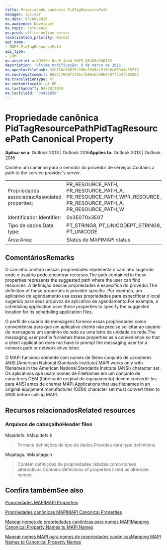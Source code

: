 ```yaml
---
title: Propriedade canônica PidTagResourcePath
manager: soliver
ms.date: 03/09/2015
ms.audience: Developer
ms.topic: reference
ms.prod: office-online-server
localization_priority: Normal
api_name:
- MAPI.PidTagResourcePath
api_type:
- COM
ms.assetid: ac49538e-6ee8-4ab4-9d79-88a83c7d0149
description: 'Última modificação: 9 de março de 2015'
ms.openlocfilehash: 32d150e508f5c208e15d5ee5f0b8c800a1e597f9
ms.sourcegitcommit: 8657170d071f9bcf680aba50b9c07f2a4fb82283
ms.translationtype: MT
ms.contentlocale: pt-BR
ms.lasthandoff: 04/28/2019
ms.locfileid: "33429856"
---
```

# <a name="pidtagresourcepath-canonical-property"></a><span data-ttu-id="75e9c-103">Propriedade canônica PidTagResourcePath</span><span class="sxs-lookup"><span data-stu-id="75e9c-103">PidTagResourcePath Canonical Property</span></span>

  
  
<span data-ttu-id="75e9c-104">**Aplica-se a**: Outlook 2013 | Outlook 2016</span><span class="sxs-lookup"><span data-stu-id="75e9c-104">**Applies to**: Outlook 2013 | Outlook 2016</span></span> 
  
<span data-ttu-id="75e9c-105">Contém um caminho para o servidor do provedor de serviços.</span><span class="sxs-lookup"><span data-stu-id="75e9c-105">Contains a path to the service provider's server.</span></span>
  
|||
|:-----|:-----|
|<span data-ttu-id="75e9c-106">Propriedades associadas:</span><span class="sxs-lookup"><span data-stu-id="75e9c-106">Associated properties:</span></span>  <br/> |<span data-ttu-id="75e9c-107">PR_RESOURCE_PATH, PR_RESOURCE_PATH_A, PR_RESOURCE_PATH_W</span><span class="sxs-lookup"><span data-stu-id="75e9c-107">PR_RESOURCE_PATH, PR_RESOURCE_PATH_A, PR_RESOURCE_PATH_W</span></span>  <br/> |
|<span data-ttu-id="75e9c-108">Identificador:</span><span class="sxs-lookup"><span data-stu-id="75e9c-108">Identifier:</span></span>  <br/> |<span data-ttu-id="75e9c-109">0x3E07</span><span class="sxs-lookup"><span data-stu-id="75e9c-109">0x3E07</span></span>  <br/> |
|<span data-ttu-id="75e9c-110">Tipo de dados:</span><span class="sxs-lookup"><span data-stu-id="75e9c-110">Data type:</span></span>  <br/> |<span data-ttu-id="75e9c-111">PT_STRING8, PT_UNICODE</span><span class="sxs-lookup"><span data-stu-id="75e9c-111">PT_STRING8, PT_UNICODE</span></span>  <br/> |
|<span data-ttu-id="75e9c-112">Área:</span><span class="sxs-lookup"><span data-stu-id="75e9c-112">Area:</span></span>  <br/> |<span data-ttu-id="75e9c-113">Status de MAPI</span><span class="sxs-lookup"><span data-stu-id="75e9c-113">MAPI status</span></span>  <br/> |
   
## <a name="remarks"></a><span data-ttu-id="75e9c-114">Comentários</span><span class="sxs-lookup"><span data-stu-id="75e9c-114">Remarks</span></span>

<span data-ttu-id="75e9c-115">O caminho contido nessas propriedades representa o caminho sugerido onde o usuário pode encontrar recursos.</span><span class="sxs-lookup"><span data-stu-id="75e9c-115">The path contained in these properties represents the suggested path where the user can find resources.</span></span> <span data-ttu-id="75e9c-116">A definição dessas propriedades é específica do provedor.</span><span class="sxs-lookup"><span data-stu-id="75e9c-116">The definition of these properties is provider specific.</span></span> <span data-ttu-id="75e9c-117">Por exemplo, um aplicativo de agendamento usa essas propriedades para especificar o local sugerido para seus arquivos de aplicativo de agendamento.</span><span class="sxs-lookup"><span data-stu-id="75e9c-117">For example, a scheduling application uses these properties to specify the suggested location for its scheduling application files.</span></span>
  
<span data-ttu-id="75e9c-118">O perfil de usuário de mensagens fornece essas propriedades como conveniência para que um aplicativo cliente não precise solicitar ao usuário de mensagens um caminho de rede ou uma letra de unidade de rede.</span><span class="sxs-lookup"><span data-stu-id="75e9c-118">The messaging user profile furnishes these properties as a convenience so that a client application does not have to prompt the messaging user for a network path or network drive letter.</span></span>
  
<span data-ttu-id="75e9c-119">O MAPI funciona somente com nomes de fileno conjunto de caracteres ANSI (American National Standards Institute).</span><span class="sxs-lookup"><span data-stu-id="75e9c-119">MAPI works only with filenames in the American National Standards Institute (ANSI) character set.</span></span> <span data-ttu-id="75e9c-120">Os aplicativos que usam nomes de FileNames em um conjunto de caracteres OEM (fabricante original do equipamento) devem convertê-los para ANSI antes de chamar MAPI.</span><span class="sxs-lookup"><span data-stu-id="75e9c-120">Applications that use filenames in an original equipment manufacturer (OEM) character set must convert them to ANSI before calling MAPI.</span></span>
  
## <a name="related-resources"></a><span data-ttu-id="75e9c-121">Recursos relacionados</span><span class="sxs-lookup"><span data-stu-id="75e9c-121">Related resources</span></span>

### <a name="header-files"></a><span data-ttu-id="75e9c-122">Arquivos de cabeçalho</span><span class="sxs-lookup"><span data-stu-id="75e9c-122">Header files</span></span>

<span data-ttu-id="75e9c-123">Mapidefs. h</span><span class="sxs-lookup"><span data-stu-id="75e9c-123">Mapidefs.h</span></span>
  
> <span data-ttu-id="75e9c-124">Fornece definições de tipo de dados.</span><span class="sxs-lookup"><span data-stu-id="75e9c-124">Provides data type definitions.</span></span>
    
<span data-ttu-id="75e9c-125">Mapitags. h</span><span class="sxs-lookup"><span data-stu-id="75e9c-125">Mapitags.h</span></span>
  
> <span data-ttu-id="75e9c-126">Contém definições de propriedades listadas como nomes alternativos.</span><span class="sxs-lookup"><span data-stu-id="75e9c-126">Contains definitions of properties listed as alternate names.</span></span>
    
## <a name="see-also"></a><span data-ttu-id="75e9c-127">Confira também</span><span class="sxs-lookup"><span data-stu-id="75e9c-127">See also</span></span>



[<span data-ttu-id="75e9c-128">Propriedades MAPI</span><span class="sxs-lookup"><span data-stu-id="75e9c-128">MAPI Properties</span></span>](mapi-properties.md)
  
[<span data-ttu-id="75e9c-129">Propriedades canônicas MAPI</span><span class="sxs-lookup"><span data-stu-id="75e9c-129">MAPI Canonical Properties</span></span>](mapi-canonical-properties.md)
  
[<span data-ttu-id="75e9c-130">Mapear nomes de propriedades canônicas para nomes MAPI</span><span class="sxs-lookup"><span data-stu-id="75e9c-130">Mapping Canonical Property Names to MAPI Names</span></span>](mapping-canonical-property-names-to-mapi-names.md)
  
[<span data-ttu-id="75e9c-131">Mapear nomes MAPI para nomes de propriedades canônicas</span><span class="sxs-lookup"><span data-stu-id="75e9c-131">Mapping MAPI Names to Canonical Property Names</span></span>](mapping-mapi-names-to-canonical-property-names.md)

